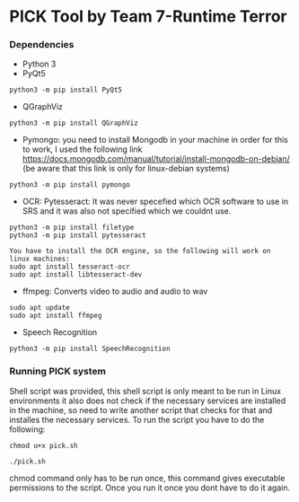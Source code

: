 # PICK Tool by Team 7-Runtime Terror


### Dependencies
- Python 3
- PyQt5
```
python3 -m pip install PyQt5
```
- QGraphViz
```
python3 -m pip install QGraphViz
```
- Pymongo: you need to install Mongodb in your machine in order for this to work, I used the following link https://docs.mongodb.com/manual/tutorial/install-mongodb-on-debian/    (be aware that this link is only for linux-debian systems)
```
python3 -m pip install pymongo
```

- OCR: Pytesseract: It was never specefied which OCR software to use in SRS and it was also not specified which we couldnt use.
```
python3 -m pip install filetype
python3 -m pip install pytesseract

You have to install the OCR engine, so the following will work on linux machines: 
sudo apt install tesseract-ocr
sudo apt install libtesseract-dev
```

- ffmpeg: Converts video to audio and audio to wav
```
sudo apt update
sudo apt install ffmpeg
```

- Speech Recognition
```
python3 -m pip install SpeechRecognition
```
### Running PICK system
Shell script was provided, this shell script is only meant to be run in Linux environments
it also does not check if the necessary services are installed in the machine, so need to 
write another script that checks for that and installes the necessary services. 
To run the script you have to do the following: 
```
chmod u+x pick.sh

./pick.sh
```

chmod command only has to be run once, this command gives executable permissions to the script. Once you run it once you dont have to do it again. 

